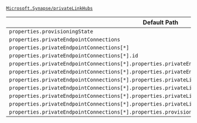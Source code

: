 [`Microsoft.Synapse/privateLinkHubs`](https://docs.microsoft.com/en-us/azure/templates/microsoft.synapse/privatelinkhubs)

| Default Path | Alias |
|---|---|
| `properties.provisioningState` | `Microsoft.Synapse/privateLinkHubs/provisioningState` |
| `properties.privateEndpointConnections` | `Microsoft.Synapse/privateLinkHubs/privateEndpointConnections` |
| `properties.privateEndpointConnections[*]` | `Microsoft.Synapse/privateLinkHubs/privateEndpointConnections[*]` |
| `properties.privateEndpointConnections[*].id` | `Microsoft.Synapse/privateLinkHubs/privateEndpointConnections[*].id` |
| `properties.privateEndpointConnections[*].properties.privateEndpoint` | `Microsoft.Synapse/privateLinkHubs/privateEndpointConnections[*].privateEndpoint` |
| `properties.privateEndpointConnections[*].properties.privateEndpoint.id` | `Microsoft.Synapse/privateLinkHubs/privateEndpointConnections[*].privateEndpoint.id` |
| `properties.privateEndpointConnections[*].properties.privateLinkServiceConnectionState` | `Microsoft.Synapse/privateLinkHubs/privateEndpointConnections[*].privateLinkServiceConnectionState` |
| `properties.privateEndpointConnections[*].properties.privateLinkServiceConnectionState.status` | `Microsoft.Synapse/privateLinkHubs/privateEndpointConnections[*].privateLinkServiceConnectionState.status` |
| `properties.privateEndpointConnections[*].properties.privateLinkServiceConnectionState.description` | `Microsoft.Synapse/privateLinkHubs/privateEndpointConnections[*].privateLinkServiceConnectionState.description` |
| `properties.privateEndpointConnections[*].properties.privateLinkServiceConnectionState.actionsRequired` | `Microsoft.Synapse/privateLinkHubs/privateEndpointConnections[*].privateLinkServiceConnectionState.actionsRequired` |
| `properties.privateEndpointConnections[*].properties.provisioningState` | `Microsoft.Synapse/privateLinkHubs/privateEndpointConnections[*].provisioningState` |

